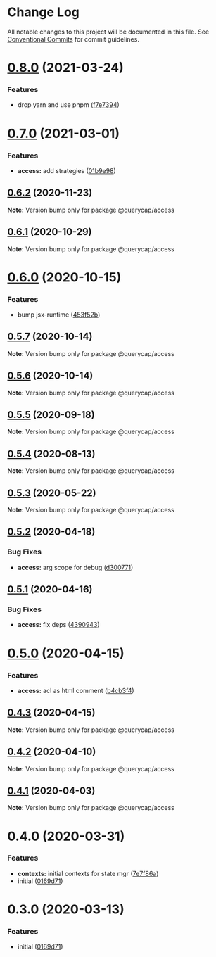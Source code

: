 # Change Log

All notable changes to this project will be documented in this file.
See [Conventional Commits](https://conventionalcommits.org) for commit guidelines.

# [0.8.0](https://github.com/querycap/webappkit/compare/@querycap/access@0.7.0...@querycap/access@0.8.0) (2021-03-24)


### Features

* drop yarn and use pnpm ([f7e7394](https://github.com/querycap/webappkit/commit/f7e7394e1531ffb96ecb3e393e8131451f3e1d9f))





# [0.7.0](https://github.com/querycap/webappkit/compare/@querycap/access@0.6.2...@querycap/access@0.7.0) (2021-03-01)

### Features

- **access:** add strategies ([01b9e98](https://github.com/querycap/webappkit/commit/01b9e986f661f48e2ababc2f27e38bce09e46944))

## [0.6.2](https://github.com/querycap/webappkit/compare/@querycap/access@0.6.1...@querycap/access@0.6.2) (2020-11-23)

**Note:** Version bump only for package @querycap/access

## [0.6.1](https://github.com/querycap/webappkit/compare/@querycap/access@0.6.0...@querycap/access@0.6.1) (2020-10-29)

**Note:** Version bump only for package @querycap/access

# [0.6.0](https://github.com/querycap/webappkit/compare/@querycap/access@0.5.7...@querycap/access@0.6.0) (2020-10-15)

### Features

- bump jsx-runtime ([453f52b](https://github.com/querycap/webappkit/commit/453f52b4a7b0e0f987de76da08c9bbb4d39802f8))

## [0.5.7](https://github.com/querycap/webappkit/compare/@querycap/access@0.5.6...@querycap/access@0.5.7) (2020-10-14)

**Note:** Version bump only for package @querycap/access

## [0.5.6](https://github.com/querycap/webappkit/compare/@querycap/access@0.5.5...@querycap/access@0.5.6) (2020-10-14)

**Note:** Version bump only for package @querycap/access

## [0.5.5](https://github.com/querycap/webappkit/compare/@querycap/access@0.5.4...@querycap/access@0.5.5) (2020-09-18)

**Note:** Version bump only for package @querycap/access

## [0.5.4](https://github.com/querycap/webappkit/compare/@querycap/access@0.5.3...@querycap/access@0.5.4) (2020-08-13)

**Note:** Version bump only for package @querycap/access

## [0.5.3](https://github.com/querycap/webappkit/compare/@querycap/access@0.5.2...@querycap/access@0.5.3) (2020-05-22)

**Note:** Version bump only for package @querycap/access

## [0.5.2](https://github.com/querycap/webappkit/compare/@querycap/access@0.5.1...@querycap/access@0.5.2) (2020-04-18)

### Bug Fixes

- **access:** arg scope for debug ([d300771](https://github.com/querycap/webappkit/commit/d300771092b34600d01b76a11e8f07e72111bc12))

## [0.5.1](https://github.com/querycap/webappkit/compare/@querycap/access@0.5.0...@querycap/access@0.5.1) (2020-04-16)

### Bug Fixes

- **access:** fix deps ([4390943](https://github.com/querycap/webappkit/commit/4390943f5fe9ccf8c0579fd8c5f1823b420eb1cf))

# [0.5.0](https://github.com/querycap/webappkit/compare/@querycap/access@0.4.3...@querycap/access@0.5.0) (2020-04-15)

### Features

- **access:** acl as html comment ([b4cb3f4](https://github.com/querycap/webappkit/commit/b4cb3f40ba3056b617904eea37491706fd34f2d7))

## [0.4.3](https://github.com/querycap/webappkit/compare/@querycap/access@0.4.2...@querycap/access@0.4.3) (2020-04-15)

**Note:** Version bump only for package @querycap/access

## [0.4.2](https://github.com/querycap/webappkit/compare/@querycap/access@0.4.1...@querycap/access@0.4.2) (2020-04-10)

**Note:** Version bump only for package @querycap/access

## [0.4.1](https://github.com/querycap/webappkit/compare/@querycap/access@0.4.0...@querycap/access@0.4.1) (2020-04-03)

**Note:** Version bump only for package @querycap/access

# 0.4.0 (2020-03-31)

### Features

- **contexts:** initial contexts for state mgr ([7e7f86a](https://github.com/querycap/webappkit/commit/7e7f86a7ec61375cb8f3d618468d0772305c9a48))
- initial ([0169d71](https://github.com/querycap/webappkit/commit/0169d7105336e71af8f7b32544ae49e29706b189))

# 0.3.0 (2020-03-13)

### Features

- initial ([0169d71](https://github.com/querycap/webappkit/commit/0169d7105336e71af8f7b32544ae49e29706b189))
